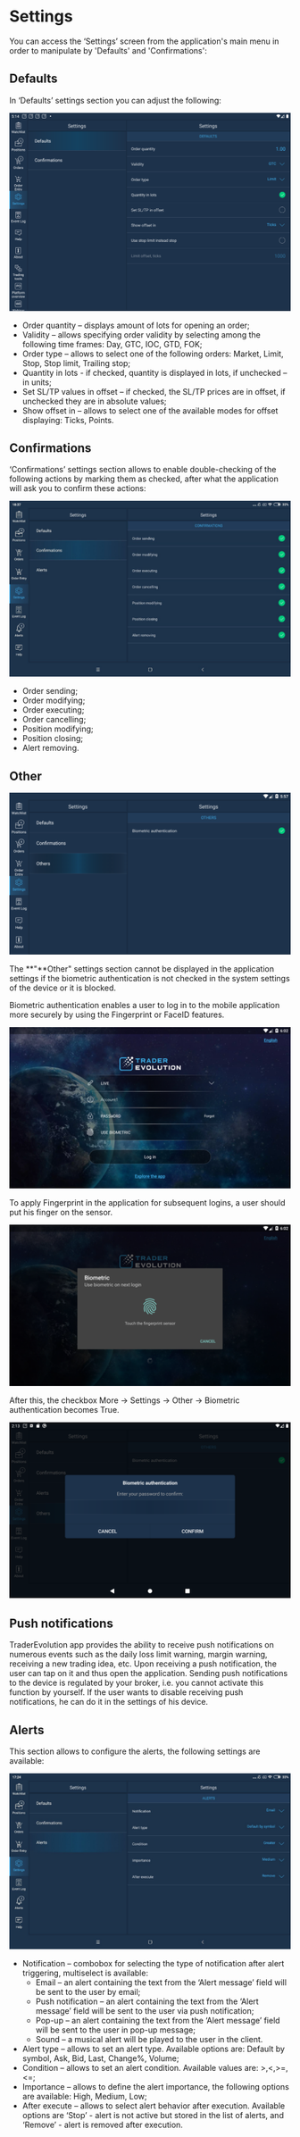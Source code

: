 # Settings

You can access the ‘Settings’ screen from the application's main menu in order to manipulate by 'Defaults' and 'Confirmations':

## **Defaults**

In ‘Defaults’ settings section you can adjust the following:

![](../../../.gitbook/assets/55%20%282%29.png)

* Order quantity – displays amount of lots for opening an order;
* Validity – allows specifying order validity by selecting among the following time frames: Day, GTC, IOC, GTD, FOK;
* Order type – allows to select one of the following orders: Market, Limit, Stop, Stop limit, Trailing stop;
* Quantity in lots - if checked, quantity is displayed in lots, if unchecked – in units;
* Set SL/TP values in offset – if checked, the SL/TP prices are in offset, if unchecked they are in absolute values;
* Show offset in – allows to select one of the available modes for offset displaying: Ticks, Points.

## **Confirmations**

‘Confirmations’ settings section allows to enable double-checking of the following actions by marking them as checked, after what the application will ask you to confirm these actions:

![](../../../.gitbook/assets/3ae19c46-b1a2-4821-b21a-1cd7292877d5.jpg)

* Order sending;
* Order modifying;
* Order executing;
* Order cancelling;
* Position modifying;
* Position closing;
* Alert removing.

## Other

![](../../../.gitbook/assets/2%20%28121%29.png)

The **"**Other" settings section cannot be displayed in the application settings if the biometric authentication is not checked in the system settings of the device or it is blocked.

Biometric authentication enables a user to log in to the mobile application more securely by using the Fingerprint or FaceID features.

![](../../../.gitbook/assets/4%20%2867%29.png)

To apply Fingerprint in the application for subsequent logins, a user should put his finger on the sensor.

![](../../../.gitbook/assets/3%20%2897%29.png)

After this, the checkbox More -&gt; Settings -&gt; Other -&gt; Biometric authentication becomes True.

![](../../../.gitbook/assets/image%20%2873%29.png)

## Push notifications

TraderEvolution app provides the ability to receive push notifications on numerous events such as the daily loss limit warning, margin warning, receiving a new trading idea, etc. Upon receiving a push notification, the user can tap on it and thus open the application. Sending push notifications to the device is regulated by your broker, i.e. you cannot activate this function by yourself. If the user wants to disable receiving push notifications, he can do it in the settings of his device.

## Alerts

This section allows to configure the alerts, the following settings are available:

![](../../../.gitbook/assets/4%20%287%29.jpg)

* Notification – combobox for selecting the type of notification after alert triggering, multiselect is available:
  * Email – an alert containing the text from the ‘Alert message’ field will be sent to the user by email;
  * Push notification – an alert containing the text from the ‘Alert message’ field will be sent to the user via push notification;
  * Pop-up – an alert containing the text from the ‘Alert message’ field will be sent to the user in pop-up message;
  * Sound – a musical alert will be played to the user in the client.
* Alert type – allows to set an alert type. Available options are: Default by symbol, Ask, Bid, Last, Change%, Volume;
* Condition – allows to set an alert condition. Available values are: &gt;,&lt;,&gt;=,&lt;=;
* Importance – allows to define the alert importance, the following options are available: High, Medium, Low;
* After execute – allows to select alert behavior after execution. Available options are ‘Stop’ - alert is not active but stored in the list of alerts, and ‘Remove’ - alert is removed after execution.

